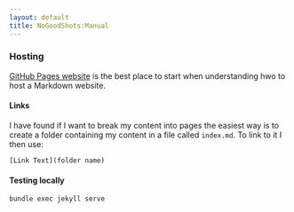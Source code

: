 ```yaml
---
layout: default
title: NoGoodShots:Manual
---
```


### Hosting
[GitHub Pages website](https://pages.github.com) is the best place to start when understanding hwo to host a Markdown website.

#### Links
I have found if I want to break my content into pages the easiest way is to create a folder containing my content in a file called ```index.md```. To link to it I then use:
```
[Link Text](folder name)
```

#### Testing locally

```
bundle exec jekyll serve
```
